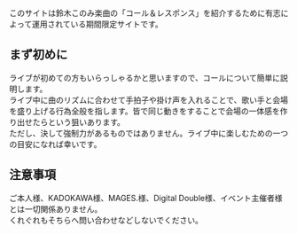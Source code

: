 このサイトは鈴木このみ楽曲の「コール＆レスポンス」を紹介するために有志によって運用されている期間限定サイトです。  

## まず初めに

ライブが初めての方もいらっしゃるかと思いますので、コールについて簡単に説明します。  
ライブ中に曲のリズムに合わせて手拍子や掛け声を入れることで、歌い手と会場を盛り上げる行為全般を指します。皆で同じ動きをすることで会場の一体感を作り出せたらという狙いあります。  
ただし、決して強制力があるものではありません。ライブ中に楽しむための一つの目安になれば幸いです。

## 注意事項

ご本人様、KADOKAWA様、MAGES.様、Digital Double様、イベント主催者様とは一切関係ありません。  
くれぐれもそちらへ問い合わせなどしないでください。

